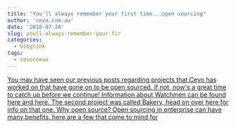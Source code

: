 ```yaml
---
title: "You'll always remember your first time...open sourcing"
author: 'cevo.com.au'
date: '2018-07-24'
slug: youll-always-remember-your-fir
categories:
  - bloglink
tags:
  - cevocomau
---
```


[You may have seen our previous posts regarding projects that Cevo has worked on that have gone on to be open sourced. If not, now's a great time to catch up before we continue! Information about Watchmen can be found here and here. The second project was called Bakery, head on over here for info on that one. Why open source? Open sourcing in enterprise can have many benefits, here are a few that come to mind for<i class="fas fa-external-link-alt"></i>](https://cevo.com.au/post/2018-07-24-intro-to-opensource/)

